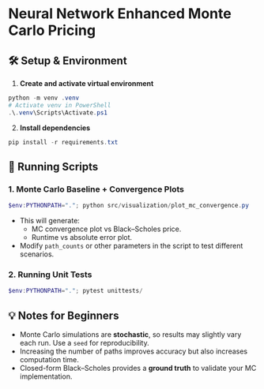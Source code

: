 # Neural Network Enhanced Monte Carlo Pricing

## 🛠 Setup & Environment

1. **Create and activate virtual environment**

```powershell
python -m venv .venv
# Activate venv in PowerShell
.\.venv\Scripts\Activate.ps1
```

2. **Install dependencies**

```powershell
pip install -r requirements.txt
```

## 🚀 Running Scripts

### 1. Monte Carlo Baseline + Convergence Plots

```powershell
$env:PYTHONPATH="."; python src/visualization/plot_mc_convergence.py
```

- This will generate:
  - MC convergence plot vs Black–Scholes price.
  - Runtime vs absolute error plot.
- Modify `path_counts` or other parameters in the script to test different scenarios.

### 2. Running Unit Tests

```powershell
$env:PYTHONPATH="."; pytest unittests/
```

## 💡 Notes for Beginners

- Monte Carlo simulations are **stochastic**, so results may slightly vary each run. Use a `seed` for reproducibility.
- Increasing the number of paths improves accuracy but also increases computation time.
- Closed-form Black–Scholes provides a **ground truth** to validate your MC implementation.
